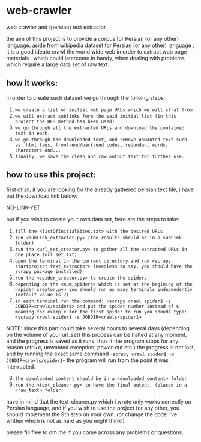 web-crawler
===========
web crawler and (persian) text extractor

the aim of this project is to provide a corpus for Persian (or any other) language.
aside from wikipedia dataset for Persian (or any other) language , it is a good ideato crawl the world wide web in order to extract web page materials , which could latercome in handy, when dealing with problems which require a large data set of raw text.

how it works:
-----------------------
in order to create such dataset we go through the folloing steps:
1. `we create a list of initial web page URLs which we will strat from`
2. `we will extract sublinks form the said initial list (in this project the BFS method has been used)`
3. `we go through all the extracted URLs and download the contained text in each.`
4. `we go through the downloaded text, and remove unwanted text such as: html tags, front-end/back-end codes, redundant words, characters and...`
5. `finally, we save the clean and raw output text for further use.`

how to use this project:
-----------------------
first of all, if you are looking for the already gathered persian text file, i have put the download link below:

NO-LINK-YET

but if you wish to create your own data set, here are the steps to take:

1. `fill the <listOfInitialSites.txt> with the desired URLs`
2. `run <subLink_extractor.py> (the results should be in a subLink folder)`
3. `run the <url_set_creator.py> to gather all the extracted URLs in one place (url_set.txt)`
4. `open the terminal in the current directory and run <scrapy startproject text_extractor> (needless to say, you should have the scrapy package installed)`
5. `run the <spider_creator.py> to create the spiders`
6. `depending on the <num_spiders> which is set at the begining of the <spider_creator.py> you should run as many terminals independently (default value is 7)`
7. `in each terminal run the command: <scrapy crawl spider$ -s JOBDIR=crawls/spider$> and put the spider number instead of $ meaning for example for the first spider to run you shoudl type: <scrapy crawl spider1 -s JOBDIR=crawls/spider1>`

NOTE: since this part could take several hours to several days (depending on the volume of your url_set) this process can be halted at any moment, and the progress is saved as it runs. thus if the program stops for any reason (ctrl+c, unwanted exception, power-cut etc.) the progress is not lost, and by running the exact same command -`scrapy crawl spider$ -s JOBDIR=crawls/spider$`- the program will run from the point it was interrupted.

8. `the downloaded content should be in a <donloaded_content> folder`
9. `run the <text_cleaner.py> to have the final output. (placed in a <raw_text> folder)`

have in mind that the text_cleaner.py which i wrote only works correctly on Persian language, and if you wish to use the project for any other, you should implement the 9th step on your own. (or change the code i've written which is not as hard as you might think!)

please fill free to dm me if you come across any problems or questions.
